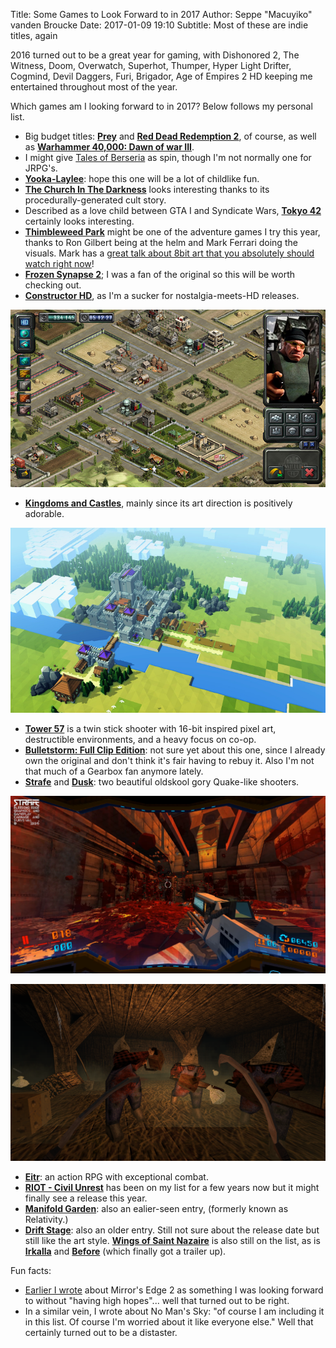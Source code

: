 Title: Some Games to Look Forward to in 2017
Author: Seppe "Macuyiko" vanden Broucke
Date: 2017-01-09 19:10
Subtitle: Most of these are indie titles, again

2016 turned out to be a great year for gaming, with Dishonored 2, The Witness, Doom, Overwatch, Superhot, Thumper, Hyper Light Drifter, Cogmind, Devil Daggers, Furi, Brigador, Age of Empires 2 HD keeping me entertained throughout most of the year. 

Which games am I looking forward to in 2017? Below follows my personal list.

* Big budget titles: [**Prey**](https://prey.bethesda.net/) and [**Red Dead Redemption 2**](https://www.rockstargames.com/reddeadredemption2/), of course, as well as [**Warhammer 40,000: Dawn of war III**](https://www.dawnofwar.com/).
* I might give [Tales of Berseria](http://store.steampowered.com/app/429660/) as spin, though I'm not normally one for JRPG's.
* [**Yooka-Laylee**](http://www.playtonicgames.com/games/yooka-laylee/): hope this one will be a lot of childlike fun.
* [**The Church In The Darkness**](http://www.paranoidproductions.com/church/) looks interesting thanks to its procedurally-generated cult story.
* Described as a love child between GTA I and Syndicate Wars, [**Tokyo 42**](http://www.tokyo42.com/) certainly looks interesting.
* [**Thimbleweed Park**](https://blog.thimbleweedpark.com/) might be one of the adventure games I try this year, thanks to Ron Gilbert being at the helm and Mark Ferrari doing the visuals. Mark has a [great talk about 8bit art that you absolutely should watch right now](https://www.youtube.com/watch?v=bRwHpU_kcPE)!
* [**Frozen Synapse 2**](http://www.frozensynapse2.com/); I was a fan of the original so this will be worth checking out.
* [**Constructor HD**](http://www.system3.com/games/constructor-hd/), as I'm a sucker for nostalgia-meets-HD releases.

![Constructor HD](/images/2017/ConstructorHD.jpg)

* [**Kingdoms and Castles**](https://www.fig.co/campaigns/kingdoms-and-castles?media_id=382#updates), mainly since its art direction is positively adorable.

![Kingdoms and Castles](/images/2017/Kingdoms-and-Castles.jpg)

* [**Tower 57**](https://www.kickstarter.com/projects/514621648/tower-57) is a twin stick shooter with 16-bit inspired pixel art, destructible environments, and a heavy focus on co-op.
* [**Bulletstorm: Full Clip Edition**](http://store.steampowered.com/app/501590/): not sure yet about this one, since I already own the original and don't think it's fair having to rebuy it. Also I'm not that much of a Gearbox fan anymore lately.
* [**Strafe**](http://store.steampowered.com/app/442780/) and [**Dusk**](http://store.steampowered.com/app/519860/): two beautiful oldskool gory Quake-like shooters.

![Strafe](/images/2017/STRAFE.png)

![Dusk](/images/2017/dusk.png)

* [**Eitr**](http://store.steampowered.com/app/350050/): an action RPG with exceptional combat.
* [**RIOT - Civil Unrest**](http://store.steampowered.com/app/342310/) has been on my list for a few years now but it might finally see a release this year.
* [**Manifold Garden**](http://manifold.garden/): also an ealier-seen entry, (formerly known as Relativity.)
* [**Drift Stage**](http://www.driftstagegame.com/): also an older entry. Still not sure about the release date but still like the art style. [**Wings of Saint Nazaire**](http://www.wingsofstnazaire.com/) is also still on the list, as is [**Irkalla**](http://www.irkallagame.com/mockups.html) and [**Before**](http://www.beforegame.net/) (which finally got a trailer up).

Fun facts:

* [Earlier I wrote](/post/2015/some-games-to-look-forward-to-in-2015.html) about Mirror's Edge 2 as something I was looking forward to without "having high hopes"... well that turned out to be right.
* In a similar vein, I wrote about No Man's Sky: "of course I am including it in this list. Of course I'm worried about it like everyone else." Well that certainly turned out to be a distaster.



